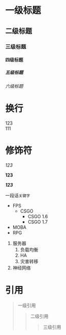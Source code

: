 # 一级标题
## 二级标题
### 三级标题
#### 四级标题
##### 五级标题
###### 六级标题

# 换行<br>
123<br>
111

# 修饰符

*123*

**123**

***123***

一段话`关键字`

* FPS
	* CSGO
		* CSGO 1.6
		* CSGO 1.7
* MOBA
* RPG

1. 服务器
	1. 负载均衡
	2. HA
	3. 灾害转移
2. 神经网络

# 引用

> 一级引用
>> 二级引用
>>> 三级引用


